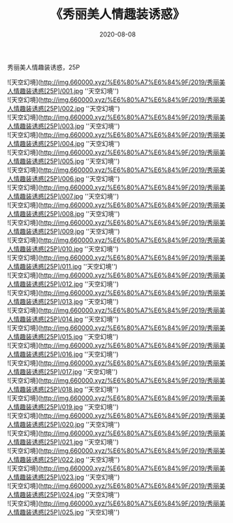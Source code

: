 ﻿---
layout: post
title:  《秀丽美人情趣装诱惑》
date:   2020-08-08
img: http://img.660000.xyz/%E6%80%A7%E6%84%9F/2019/秀丽美人情趣装诱惑[25P]/000.jpg
categories: [美女, 性感, 泳衣]
---

秀丽美人情趣装诱惑，25P

![天空幻境](http://img.660000.xyz/%E6%80%A7%E6%84%9F/2019/秀丽美人情趣装诱惑[25P]/001.jpg ''天空幻境'') <br>
![天空幻境](http://img.660000.xyz/%E6%80%A7%E6%84%9F/2019/秀丽美人情趣装诱惑[25P]/002.jpg ''天空幻境'') <br>
![天空幻境](http://img.660000.xyz/%E6%80%A7%E6%84%9F/2019/秀丽美人情趣装诱惑[25P]/003.jpg ''天空幻境'') <br>
![天空幻境](http://img.660000.xyz/%E6%80%A7%E6%84%9F/2019/秀丽美人情趣装诱惑[25P]/004.jpg ''天空幻境'') <br>
![天空幻境](http://img.660000.xyz/%E6%80%A7%E6%84%9F/2019/秀丽美人情趣装诱惑[25P]/005.jpg ''天空幻境'') <br>
![天空幻境](http://img.660000.xyz/%E6%80%A7%E6%84%9F/2019/秀丽美人情趣装诱惑[25P]/006.jpg ''天空幻境'') <br>
![天空幻境](http://img.660000.xyz/%E6%80%A7%E6%84%9F/2019/秀丽美人情趣装诱惑[25P]/007.jpg ''天空幻境'') <br>
![天空幻境](http://img.660000.xyz/%E6%80%A7%E6%84%9F/2019/秀丽美人情趣装诱惑[25P]/008.jpg ''天空幻境'') <br>
![天空幻境](http://img.660000.xyz/%E6%80%A7%E6%84%9F/2019/秀丽美人情趣装诱惑[25P]/009.jpg ''天空幻境'') <br>
![天空幻境](http://img.660000.xyz/%E6%80%A7%E6%84%9F/2019/秀丽美人情趣装诱惑[25P]/010.jpg ''天空幻境'') <br>
![天空幻境](http://img.660000.xyz/%E6%80%A7%E6%84%9F/2019/秀丽美人情趣装诱惑[25P]/011.jpg ''天空幻境'') <br>
![天空幻境](http://img.660000.xyz/%E6%80%A7%E6%84%9F/2019/秀丽美人情趣装诱惑[25P]/012.jpg ''天空幻境'') <br>
![天空幻境](http://img.660000.xyz/%E6%80%A7%E6%84%9F/2019/秀丽美人情趣装诱惑[25P]/013.jpg ''天空幻境'') <br>
![天空幻境](http://img.660000.xyz/%E6%80%A7%E6%84%9F/2019/秀丽美人情趣装诱惑[25P]/014.jpg ''天空幻境'') <br>
![天空幻境](http://img.660000.xyz/%E6%80%A7%E6%84%9F/2019/秀丽美人情趣装诱惑[25P]/015.jpg ''天空幻境'') <br>
![天空幻境](http://img.660000.xyz/%E6%80%A7%E6%84%9F/2019/秀丽美人情趣装诱惑[25P]/016.jpg ''天空幻境'') <br>
![天空幻境](http://img.660000.xyz/%E6%80%A7%E6%84%9F/2019/秀丽美人情趣装诱惑[25P]/017.jpg ''天空幻境'') <br>
![天空幻境](http://img.660000.xyz/%E6%80%A7%E6%84%9F/2019/秀丽美人情趣装诱惑[25P]/018.jpg ''天空幻境'') <br>
![天空幻境](http://img.660000.xyz/%E6%80%A7%E6%84%9F/2019/秀丽美人情趣装诱惑[25P]/019.jpg ''天空幻境'') <br>
![天空幻境](http://img.660000.xyz/%E6%80%A7%E6%84%9F/2019/秀丽美人情趣装诱惑[25P]/020.jpg ''天空幻境'') <br>
![天空幻境](http://img.660000.xyz/%E6%80%A7%E6%84%9F/2019/秀丽美人情趣装诱惑[25P]/021.jpg ''天空幻境'') <br>
![天空幻境](http://img.660000.xyz/%E6%80%A7%E6%84%9F/2019/秀丽美人情趣装诱惑[25P]/022.jpg ''天空幻境'') <br>
![天空幻境](http://img.660000.xyz/%E6%80%A7%E6%84%9F/2019/秀丽美人情趣装诱惑[25P]/023.jpg ''天空幻境'') <br>
![天空幻境](http://img.660000.xyz/%E6%80%A7%E6%84%9F/2019/秀丽美人情趣装诱惑[25P]/024.jpg ''天空幻境'') <br>
![天空幻境](http://img.660000.xyz/%E6%80%A7%E6%84%9F/2019/秀丽美人情趣装诱惑[25P]/025.jpg ''天空幻境'') <br>
